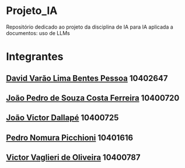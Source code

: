 # Projeto_IA
Repositório dedicado ao projeto da disciplina de IA para IA aplicada a documentos: uso de LLMs

# Integrantes
## [David Varão Lima Bentes Pessoa](https://github.com/david-pessoa)  10402647
## [João Pedro de Souza Costa Ferreira](https://github.com/j-souzacosta) 10400720
## [João Victor Dallapé](https://github.com/zearus) 10400725
## [Pedro Nomura Picchioni](https://github.com/PedroNomura) 10401616
## [Victor Vaglieri de Oliveira](https://github.com/Victor-Vaglieri) 10400787

